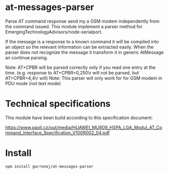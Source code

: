 # at-messages-parser

Parse AT command response send my a GSM modem independently from the command issued.
This module implement a parser method for EmergingTechnologyAdvisors/node-serialport.

If the message is a response to a known command it will be compiled into an object
so the relevant information can be extracted easily.
When the parser does not recognize the message it transform it in generic
AtMessage an continue parsing.

Note: AT+CPBR will be parsed correctly only if you read one entry at the time.
(e.g. response to AT+CPBR=0,250\r will not be parsed, but AT+CPBR=4,4\r will)
Note: This parser will only work for for GSM modem in PDU mode (not text mode)


# Technical specifications

This module have been build according to this specification document:

https://www.paoli.cz/out/media/HUAWEI_MU609_HSPA_LGA_Modul_AT_Command_Interface_Specification_V100R002_04.pdf

# Install 

```bash
npm install garronej/at-messages-parser

